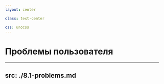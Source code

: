 ```yaml
---
layout: center

class: text-center

css: unocss
---
```


# Проблемы пользователя

---
src: ./8.1-problems.md
---
